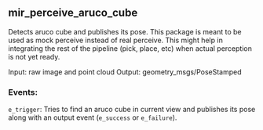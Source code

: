 ## mir_perceive_aruco_cube

Detects aruco cube and publishes its pose.
This package is meant to be used as mock perceive instead of real perceive. This
might help in integrating the rest of the pipeline (pick, place, etc) when actual
perception is not yet ready.

Input: raw image and point cloud
Output: geometry_msgs/PoseStamped

### Events:
`e_trigger`: Tries to find an aruco cube in current view and publishes its pose
along with an output event (`e_success` or `e_failure`).

